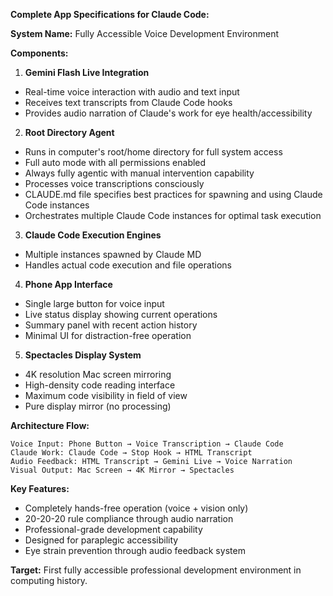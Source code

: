 **Complete App Specifications for Claude Code:**

**System Name:** Fully Accessible Voice Development Environment

**Components:**

1. **Gemini Flash Live Integration**
- Real-time voice interaction with audio and text input
- Receives text transcripts from Claude Code hooks
- Provides audio narration of Claude's work for eye health/accessibility

2. **Root Directory Agent**
- Runs in computer's root/home directory for full system access
- Full auto mode with all permissions enabled
- Always fully agentic with manual intervention capability
- Processes voice transcriptions consciously
- CLAUDE.md file specifies best practices for spawning and using Claude Code instances
- Orchestrates multiple Claude Code instances for optimal task execution

3. **Claude Code Execution Engines**
- Multiple instances spawned by Claude MD
- Handles actual code execution and file operations

4. **Phone App Interface**
- Single large button for voice input
- Live status display showing current operations
- Summary panel with recent action history
- Minimal UI for distraction-free operation

5. **Spectacles Display System**
- 4K resolution Mac screen mirroring
- High-density code reading interface
- Maximum code visibility in field of view
- Pure display mirror (no processing)

**Architecture Flow:**

```
Voice Input: Phone Button → Voice Transcription → Claude Code
Claude Work: Claude Code → Stop Hook → HTML Transcript
Audio Feedback: HTML Transcript → Gemini Live → Voice Narration
Visual Output: Mac Screen → 4K Mirror → Spectacles
```

**Key Features:**

- Completely hands-free operation (voice + vision only)
- 20-20-20 rule compliance through audio narration
- Professional-grade development capability
- Designed for paraplegic accessibility
- Eye strain prevention through audio feedback system

**Target:** First fully accessible professional development environment in computing history.​​​​​​​​​​​​​​​​